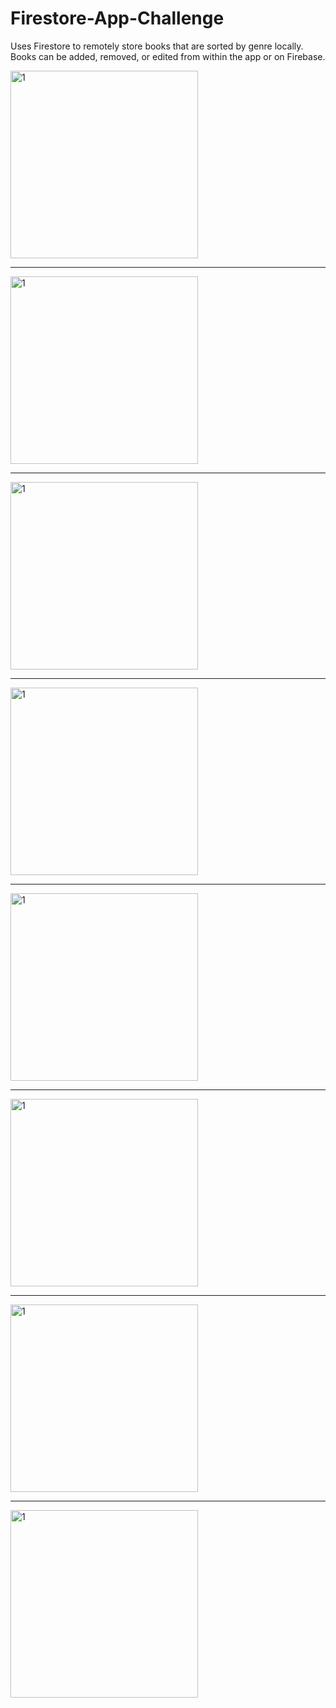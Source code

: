 # Firestore-App-Challenge
Uses Firestore to remotely store books that are sorted by genre locally. Books can be added, removed, or edited from within the app or on Firebase.

<img src="https://github.com/Elichartnett/Firestore-App-Challenge/blob/main/1.png" alt="1" width="300"/>

---
<img src="https://github.com/Elichartnett/Firestore-App-Challenge/blob/main/2.png" alt="1" width="300"/>

---
<img src="https://github.com/Elichartnett/Firestore-App-Challenge/blob/main/3.png" alt="1" width="300"/>

---
<img src="https://github.com/Elichartnett/Firestore-App-Challenge/blob/main/4.png" alt="1" width="300"/>

---
<img src="https://github.com/Elichartnett/Firestore-App-Challenge/blob/main/5.png" alt="1" width="300"/>

---
<img src="https://github.com/Elichartnett/Firestore-App-Challenge/blob/main/6.png" alt="1" width="300"/>

---
<img src="https://github.com/Elichartnett/Firestore-App-Challenge/blob/main/7.png" alt="1" width="300"/>

---
<img src="https://github.com/Elichartnett/Firestore-App-Challenge/blob/main/8.png" alt="1" width="300"/>

